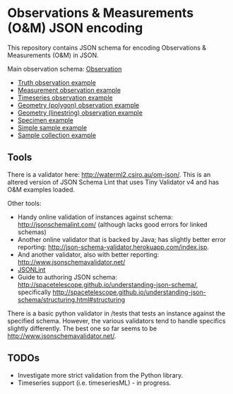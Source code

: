 # Observations & Measurements (O&M) JSON encoding

This repository contains JSON schema for encoding Observations & Measurements (O&M) in JSON. 

Main observation schema: [Observation](https://github.com/peterataylor/om-json/blob/master/Observation.json)
   * [Truth observation example](https://github.com/peterataylor/om-json/blob/master/examples/observation-boolean-1.json)
   * [Measurement observation example](https://github.com/peterataylor/om-json/blob/master/examples/observation-measure-1.json)
   * [Timeseries observation example](https://github.com/peterataylor/om-json/blob/master/examples/observation-timeseries-measure-1.json)
   * [Geometry (polygon) observation example](https://github.com/peterataylor/om-json/blob/master/examples/observation-geometry-polygon-1.json)
   * [Geometry (linestring) observation example](https://github.com/peterataylor/om-json/blob/master/examples/observation-geometry-linestring-1.json)
   * [Specimen example](https://github.com/peterataylor/om-json/blob/master/examples/sample-specimen-1.json)
   * [Simple sample example](https://github.com/peterataylor/om-json/blob/master/examples/sample-simple-1.json)
   * [Sample collection example](https://github.com/peterataylor/om-json/blob/master/examples/sample-collection-1.json)

## Tools

There is a validator here: http://waterml2.csiro.au/om-json/. This is an altered version of JSON Schema Lint that uses Tiny Validator v4 and has O&M examples loaded. 

Other tools:
  * Handy online validation of instances against schema: http://jsonschemalint.com/ (although lacks good errors for linked schemas)
  * Another online validator that is backed by Java; has slightly better error reporting: http://json-schema-validator.herokuapp.com/index.jsp. 
  * And another validator, also with better reporting: http://www.jsonschemavalidator.net/
  * [JSONLint](http://jsonlint.com)
  * Guide to authoring JSON schema: http://spacetelescope.github.io/understanding-json-schema/, specifically http://spacetelescope.github.io/understanding-json-schema/structuring.html#structuring

  There is a basic python validator in /tests that tests an instance against the specified schema. However, the various validators tend to handle specifics slightly differently. 
  The best one so far seems to be http://www.jsonschemavalidator.net/. 

## TODOs

  * Investigate more strict validation from the Python library. 
  * Timeseries support (i.e. timeseriesML) - in progress. 
